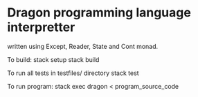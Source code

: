 # Dragon programming language interpretter

written using Except, Reader, State and Cont monad.

To build:
stack setup
stack build

To run all tests in testfiles/ directory
stack test

To run program:
stack exec dragon < program_source_code
